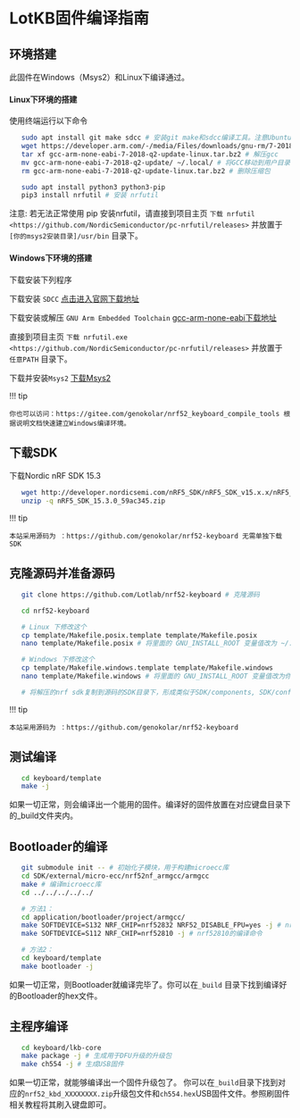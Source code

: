 LotKB固件编译指南
====================
环境搭建
------------

此固件在Windows（Msys2）和Linux下编译通过。

#### Linux下环境的搭建

使用终端运行以下命令

```bash
   sudo apt install git make sdcc # 安装git make和sdcc编译工具。注意Ubuntu 18.04及之前的SDCC版本较旧，无法成功编译
   wget https://developer.arm.com/-/media/Files/downloads/gnu-rm/7-2018q2/gcc-arm-none-eabi-7-2018-q2-update-linux.tar.bz2 # 下载GCC
   tar xf gcc-arm-none-eabi-7-2018-q2-update-linux.tar.bz2 # 解压gcc
   mv gcc-arm-none-eabi-7-2018-q2-update/ ~/.local/ # 将GCC移动到用户目录
   rm gcc-arm-none-eabi-7-2018-q2-update-linux.tar.bz2 # 删除压缩包

   sudo apt install python3 python3-pip
   pip3 install nrfutil # 安装 nrfutil
```
注意:
   若无法正常使用 pip 安装nrfutil，请直接到项目主页 `下载 nrfutil <https://github.com/NordicSemiconductor/pc-nrfutil/releases>` 并放置于 ``[你的msys2安装目录]/usr/bin`` 目录下。

#### Windows下环境的搭建

下载安装下列程序

下载安装 `SDCC`  [点击进入官网下载地址](https://sourceforge.net/projects/sdcc/files/)

下载安装或解压 `GNU Arm Embedded Toolchain`  [gcc-arm-none-eabi下载地址](https://developer.arm.com/tools-and-software/open-source-software/developer-tools/gnu-toolchain/gnu-rm/downloads)

直接到项目主页 `下载 nrfutil.exe <https://github.com/NordicSemiconductor/pc-nrfutil/releases>` 并放置于 ``任意PATH`` 目录下。

下载并安装`Msys2`  [下载Msys2](https://sourceforge.net/projects/msys2/files/latest/download)

!!! tip
    
    你也可以访问：https://gitee.com/genokolar/nrf52_keyboard_compile_tools 根据说明文档快速建立Windows编译环境。


下载SDK
------------

下载Nordic nRF SDK 15.3
```bash
   wget http://developer.nordicsemi.com/nRF5_SDK/nRF5_SDK_v15.x.x/nRF5_SDK_15.3.0_59ac345.zip
   unzip -q nRF5_SDK_15.3.0_59ac345.zip
```
!!! tip
    
    本站采用源码为 ：https://github.com/genokolar/nrf52-keyboard 无需单独下载SDK

克隆源码并准备源码
------------

```bash
   git clone https://github.com/Lotlab/nrf52-keyboard # 克隆源码

   cd nrf52-keyboard

   # Linux 下修改这个
   cp template/Makefile.posix.template template/Makefile.posix
   nano template/Makefile.posix # 将里面的 GNU_INSTALL_ROOT 变量值改为 ~/.local/gcc-arm-none-eabi-7-2018-q2-update/bin/

   # Windows 下修改这个
   cp template/Makefile.windows.template template/Makefile.windows
   nano template/Makefile.windows # 将里面的 GNU_INSTALL_ROOT 变量值改为你的GCC安装目录

   # 将解压的nrf sdk复制到源码的SDK目录下，形成类似于SDK/components, SDK/config 的目录结构
```
!!! tip
    
    本站采用源码为 ：https://github.com/genokolar/nrf52-keyboard

测试编译
------------

```bash
   cd keyboard/template
   make -j
```
如果一切正常，则会编译出一个能用的固件。编译好的固件放置在对应键盘目录下的_build文件夹内。

Bootloader的编译
------------

```bash
   git submodule init -- # 初始化子模块，用于构建microecc库
   cd SDK/external/micro-ecc/nrf52nf_armgcc/armgcc
   make # 编译microecc库
   cd ../../../../../

   # 方法1：
   cd application/bootloader/project/armgcc/
   make SOFTDEVICE=S132 NRF_CHIP=nrf52832 NRF52_DISABLE_FPU=yes -j # nrf52832的编译命令
   make SOFTDEVICE=S112 NRF_CHIP=nrf52810 -j # nrf52810的编译命令

   # 方法2：
   cd keyboard/template
   make bootloader -j
```
如果一切正常，则Bootloader就编译完毕了。你可以在``_build`` 目录下找到编译好的Bootloader的hex文件。

主程序编译
------------

```bash
   cd keyboard/lkb-core
   make package -j # 生成用于DFU升级的升级包
   make ch554 -j # 生成USB固件
```

如果一切正常，就能够编译出一个固件升级包了。
你可以在``_build``目录下找到对应的``nrf52_kbd_XXXXXXXX.zip``升级包文件和``ch554.hex``USB固件文件。参照刷固件相关教程将其刷入键盘即可。

